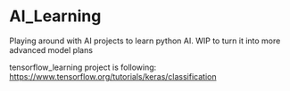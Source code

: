 # AI_Learning
Playing around with AI projects to learn python AI.  WIP to turn it into more advanced model plans

tensorflow_learning project is following: https://www.tensorflow.org/tutorials/keras/classification